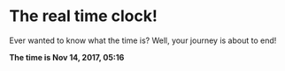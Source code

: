 # The real time clock!

Ever wanted to know what the time is? Well, your journey is about to end!

**The time is Nov 14, 2017, 05:16**